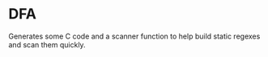 # DFA

Generates some C code and a scanner function to help build static regexes and scan them quickly.
